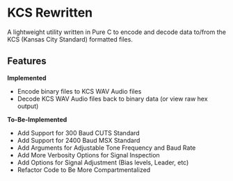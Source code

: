 # KCS Rewritten

A lightweight utility written in Pure C to encode and decode data to/from the KCS (Kansas City Standard) formatted files.

## Features


**Implemented**
* Encode binary files to KCS WAV Audio files
* Decode KCS WAV Audio files back to binary data (or view raw hex output)

**To-Be-Implemented**
* Add Support for 300 Baud CUTS Standard
* Add Support for 2400 Baud MSX Standard
* Add Arguments for Adjustable Tone Frequency and Baud Rate
* Add More Verbosity Options for Signal Inspection
* Add Options for Signal Adjustment (Bias levels, Leader, etc)
* Refactor Code to Be More Compartmentalized 
